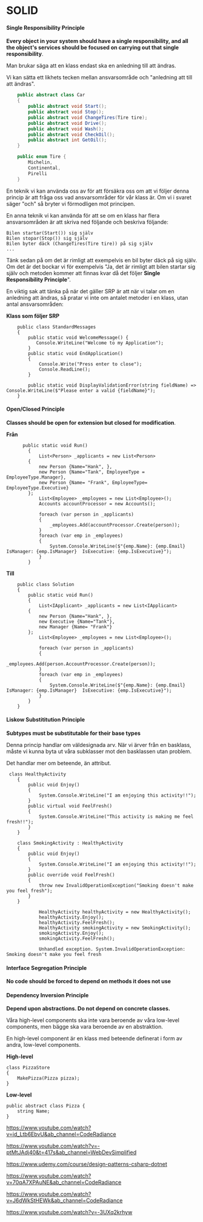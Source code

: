 # SOLID

#### Single Responsibility Principle

**Every object in your system should have a single responsibility, and all the object's services should be focused on carrying out that single responsibility**.

Man brukar säga att en klass endast ska en anledning till att ändras.

Vi kan sätta ett likhets tecken mellan ansvarsområde och "anledning att till att ändras".

```c#
	public abstract class Car
    {
        public abstract void Start();
        public abstract void Stop();
        public abstract void ChangeTires(Tire tire);
        public abstract void Drive();
        public abstract void Wash();
        public abstract void CheckOil();
        public abstract int GetOil();
    }
```

```c#
    public enum Tire {
        Michelin,
        Continental,
        Pirelli
    }
```

En teknik vi kan använda oss av för att försäkra oss om att vi följer denna princip är att fråga oss vad ansvarsområder för vår klass är. Om vi i svaret säger "och" så bryter vi förmodligen mot principen.

En anna teknik vi kan använda för att se om en klass har flera ansvarsområden är att skriva ned följande och beskriva följande:

```
Bilen startar(Start()) sig själv
Bilen stopar(Stop()) sig själv
Bilen byter däck (ChangeTires(Tire tire)) på sig själv
...
```

Tänk sedan på om det är rimligt att exempelvis en bil byter däck på sig själv. Om det är det bockar vi för exempelvis "Ja, det är rimligt att bilen startar sig själv och metoden kommer att finnas kvar då det följer **Single Responsibility Principle**".

En viktig sak att tänka på när det gäller SRP är att när vi talar om en anledning att ändras, så pratar vi inte om antalet metoder i en klass, utan antal ansvarsområden:

**Klass som följer SRP**

```
    public class StandardMessages
    {
        public static void WelcomeMessage() {
           Console.WriteLine("Welcome to my Application");
        }
        public static void EndApplication()
        {
            Console.Write("Press enter to close");
            Console.ReadLine();
        }

        public static void DisplayValidationError(string fieldName) => Console.WriteLine($"Please enter a valid {fieldName}");
    }
```

#### Open/Closed Principle

**Classes should be open for extension but closed for modification**.

**Från**

```
      public static void Run()
        {
            List<Person> _applicants = new List<Person>
        {
            new Person {Name="Hank", },
            new Person {Name="Tank", EmployeeType = EmployeeType.Manager},
            new Person {Name= "Frank", EmployeeType= EmployeeType.Executive}
        };
            List<Employee> _employees = new List<Employee>();
            Accounts accountProcessor = new Accounts();

            foreach (var person in _applicants)
            {
                _employees.Add(accountProcessor.Create(person));
            }
            foreach (var emp in _employees)
            {
                System.Console.WriteLine($"{emp.Name}: {emp.Email}  IsManager: {emp.IsManager}  IsExecutive: {emp.IsExecutive}");
            }
        }
```

**Till**

```
    public class Solution
    {
        public static void Run()
        {
            List<IApplicant> _applicants = new List<IApplicant>
        {
            new Person {Name="Hank", },
            new Executive {Name="Tank"},
            new Manager {Name= "Frank"}
        };
            List<Employee> _employees = new List<Employee>();

            foreach (var person in _applicants)
            {
                _employees.Add(person.AccountProcessor.Create(person));
            }
            foreach (var emp in _employees)
            {
                System.Console.WriteLine($"{emp.Name}: {emp.Email}  IsManager: {emp.IsManager}  IsExecutive: {emp.IsExecutive}");
            }
        }
    }

```



#### Liskow Substititution Principle

**Subtypes must be substitutable for their base types**

Denna princip handlar om väldesignada arv. När vi ärver från en basklass, måste vi kunna byta ut våra subklasser mot den basklassen utan problem.

Det handlar mer om beteende, än attribut.

```
 class HealthyActivity
    {
        public void Enjoy()
        {
            System.Console.WriteLine("I am enjoying this activity!!");
        }
        public virtual void FeelFresh()
        {
            System.Console.WriteLine("This activity is making me feel fresh!!");
        }
    }
```

```
    class SmokingActivity : HealthyActivity
    {
        public void Enjoy()
        {
            System.Console.WriteLine("I am enjoying this activity!!");
        }
        public override void FeelFresh()
        {
            throw new InvalidOperationException("Smoking doesn't make you feel fresh");
        }
    }
```

```
            HealthyActivity healthyActivity = new HealthyActivity();
            healthyActivity.Enjoy();
            healthyActivity.FeelFresh();
            HealthyActivity smokingActivity = new SmokingActivity();
            smokingActivity.Enjoy();
            smokingActivity.FeelFresh();
            
            Unhandled exception. System.InvalidOperationException: Smoking doesn't make you feel fresh
```



#### Interface Segregation Principle

**No code should be forced to depend on methods it does not use**

#### Dependency Inversion Principle

**Depend upon abstractions. Do not depend on concrete classes.**

Våra high-level components ska inte vara beroende av våra low-level components, men bägge ska vara beroende av en abstraktion.

En high-level component är en klass med beteende definerat i form av andra, low-level components.

**High-level**

```
class PizzaStore
{
	MakePizza(Pizza pizza);
}
```

**Low-level**

```
public abstract class Pizza { 
	string Name;
}
```













https://www.youtube.com/watch?v=id_Ltb6EbvU&ab_channel=CodeRadiance

https://www.youtube.com/watch?v=-ptMtJAdj40&t=417s&ab_channel=WebDevSimplified

https://www.udemy.com/course/design-patterns-csharp-dotnet

https://www.youtube.com/watch?v=70qA7XPAuNE&ab_channel=CodeRadiance

https://www.youtube.com/watch?v=J6dWkStHEWk&ab_channel=CodeRadiance

https://www.youtube.com/watch?v=-3UXq2krhyw











































